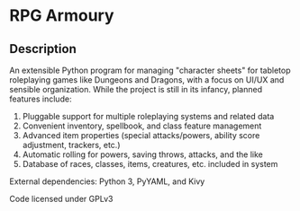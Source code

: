 RPG Armoury
===========

Description
-----------

An extensible Python program for managing "character sheets" for tabletop
roleplaying games like Dungeons and Dragons, with a focus on UI/UX and sensible
organization.  While the project is still in its infancy, planned features
include:

1. Pluggable support for multiple roleplaying systems and related data
2. Convenient inventory, spellbook, and class feature management
3. Advanced item properties (special attacks/powers, ability score
   adjustment, trackers, etc.)
4. Automatic rolling for powers, saving throws, attacks, and the like
5. Database of races, classes, items, creatures, etc. included in system

External dependencies:  Python 3, PyYAML, and Kivy

Code licensed under GPLv3
